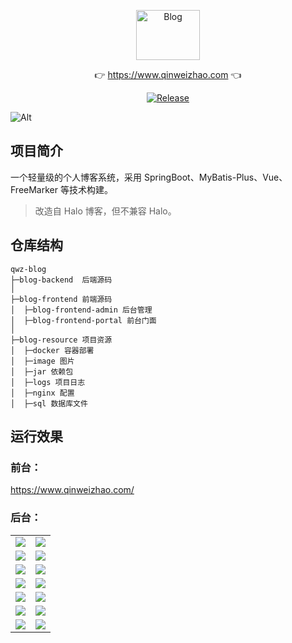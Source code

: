 <p align="center">
  <a class="logo" href="https://github.com/qinweizhao/qwz-blog">
    <img src="https://gitee.com/qinweizhao/qwz-blog/raw/master/logo.png" height="80" width="45%" alt="Blog">
  </a>
</p>

<p align="center">
👉 <a href="https://www.qinweizhao.com">https://www.qinweizhao.com</a> 👈
</p>

<p align="center">
  <a href="https://github.com/qinweizhao/qwz-blog" target="_blank">
    <img src="https://img.shields.io/github/v/release/qinweizhao/qwz-blog?include_prereleases" alt="Release"/>
  </a>
</p>


![Alt](https://repobeats.axiom.co/api/embed/407d1af8c2e1faff46c37b1336137e2d0d7e27c4.svg "Analytics image")

## 项目简介

一个轻量级的个人博客系统，采用 SpringBoot、MyBatis-Plus、Vue、FreeMarker 等技术构建。

> 改造自 Halo 博客，但不兼容 Halo。

## 仓库结构

```
qwz-blog
├─blog-backend  后端源码
│
├─blog-frontend 前端源码
│  ├─blog-frontend-admin 后台管理
│  ├─blog-frontend-portal 前台门面
│ 
├─blog-resource 项目资源
│  ├─docker 容器部署
│  ├─image 图片
│  ├─jar 依赖包
│  ├─logs 项目日志
│  ├─nginx 配置
│  ├─sql 数据库文件
```

## 运行效果

### 前台：

https://www.qinweizhao.com/

### 后台：

<table>
    <tr>
        <td><img src="https://gitee.com/qinweizhao/qwz-blog/raw/master/blog-resource/image/2022-08-24_101558.png"/></td>
        <td><img src="https://gitee.com/qinweizhao/qwz-blog/raw/master/blog-resource/image/2022-08-24_101635.png"/></td>
    </tr>
    <tr>
        <td><img src="https://gitee.com/qinweizhao/qwz-blog/raw/master/blog-resource/image/2022-08-24_101643.png"/></td>
        <td><img src="https://gitee.com/qinweizhao/qwz-blog/raw/master/blog-resource/image/2022-08-24_101649.png"/></td>
    </tr>
    <tr>
        <td><img src="https://gitee.com/qinweizhao/qwz-blog/raw/master/blog-resource/image/2022-08-24_101658.png"/></td>
        <td><img src="https://gitee.com/qinweizhao/qwz-blog/raw/master/blog-resource/image/2022-08-24_101705.png"/></td>
    </tr>
    <tr>
        <td><img src="https://gitee.com/qinweizhao/qwz-blog/raw/master/blog-resource/image/2022-08-24_101717.png"/></td>
        <td><img src="https://gitee.com/qinweizhao/qwz-blog/raw/master/blog-resource/image/2022-08-24_101724.png"/></td>
    </tr>
    <tr>
        <td><img src="https://gitee.com/qinweizhao/qwz-blog/raw/master/blog-resource/image/2022-08-24_101728.png"/></td>
        <td><img src="https://gitee.com/qinweizhao/qwz-blog/raw/master/blog-resource/image/2022-08-24_101733.png"/></td>
    </tr>
    <tr>
        <td><img src="https://gitee.com/qinweizhao/qwz-blog/raw/master/blog-resource/image/2022-08-24_101739.png"/></td>
        <td><img src="https://gitee.com/qinweizhao/qwz-blog/raw/master/blog-resource/image/2022-08-24_101747.png"/></td>
    </tr>
    <tr>
        <td><img src="https://gitee.com/qinweizhao/qwz-blog/raw/master/blog-resource/image/2022-08-24_102009.png"/></td>
        <td><img src="https://gitee.com/qinweizhao/qwz-blog/raw/master/blog-resource/image/2022-08-24_102112.png"/></td>
    </tr>
</table>
